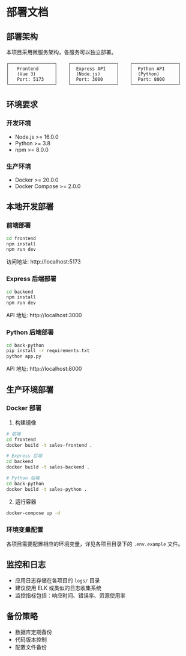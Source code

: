 # 部署文档

## 部署架构

本项目采用微服务架构，各服务可以独立部署。

```
┌─────────────────┐    ┌─────────────────┐    ┌─────────────────┐
│   Frontend      │    │  Express API    │    │  Python API     │
│   (Vue 3)       │    │  (Node.js)      │    │  (Python)       │
│   Port: 5173    │    │  Port: 3000     │    │  Port: 8000     │
└─────────────────┘    └─────────────────┘    └─────────────────┘
```

## 环境要求

### 开发环境
- Node.js >= 16.0.0
- Python >= 3.8
- npm >= 8.0.0

### 生产环境
- Docker >= 20.0.0
- Docker Compose >= 2.0.0

## 本地开发部署

### 前端部署
```bash
cd frontend
npm install
npm run dev
```
访问地址: http://localhost:5173

### Express 后端部署
```bash
cd backend
npm install
npm run dev
```
API 地址: http://localhost:3000

### Python 后端部署
```bash
cd back-python
pip install -r requirements.txt
python app.py
```
API 地址: http://localhost:8000

## 生产环境部署

### Docker 部署

1. 构建镜像
```bash
# 前端
cd frontend
docker build -t sales-frontend .

# Express 后端
cd backend
docker build -t sales-backend .

# Python 后端
cd back-python
docker build -t sales-python .
```

2. 运行容器
```bash
docker-compose up -d
```

### 环境变量配置

各项目需要配置相应的环境变量，详见各项目目录下的 `.env.example` 文件。

## 监控和日志

- 应用日志存储在各项目的 `logs/` 目录
- 建议使用 ELK 或类似的日志收集系统
- 监控指标包括：响应时间、错误率、资源使用率

## 备份策略

- 数据库定期备份
- 代码版本控制
- 配置文件备份